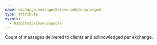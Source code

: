 ```yaml
---
name: exchange.messagesDeliveredAcknowledged
type: attribute
events:
  - RabbitmqExchangeSample
---
```


Count of messages delivered to clients and acknowledged per exchange.